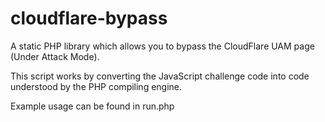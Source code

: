 # cloudflare-bypass
A static PHP library which allows you to bypass the CloudFlare UAM page (Under Attack Mode). 

This script works by converting the JavaScript challenge code into code understood by the PHP compiling engine. 

Example usage can be found in run.php
